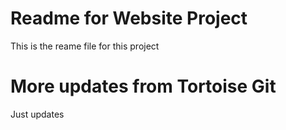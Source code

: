 # Readme for Website Project

This is the reame file for this project

# More updates from Tortoise Git

Just updates
